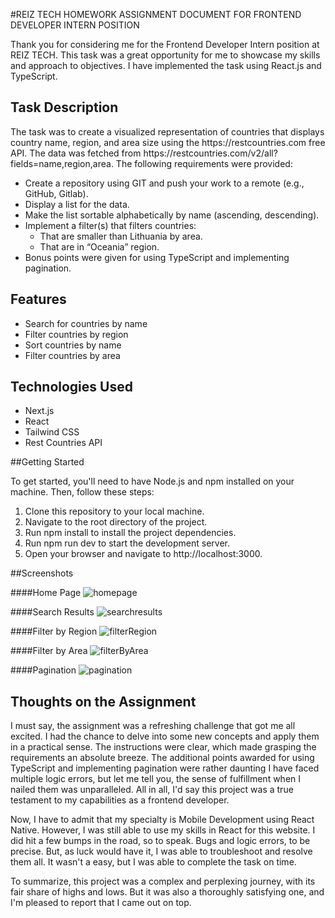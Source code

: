#REIZ TECH HOMEWORK ASSIGNMENT DOCUMENT FOR FRONTEND DEVELOPER INTERN POSITION

<p>Thank you for considering me for the Frontend Developer Intern position at REIZ TECH. This task was a great opportunity for me to showcase my skills and approach to objectives. I have implemented the task using React.js and TypeScript.
</p>

## Task Description

<p>The task was to create a visualized representation of countries that displays country name, region, and area size using the https://restcountries.com free API. The data was fetched from https://restcountries.com/v2/all?fields=name,region,area. The following requirements were provided:</p>

- Create a repository using GIT and push your work to a remote (e.g., GitHub, Gitlab).
- Display a list for the data.
- Make the list sortable alphabetically by name (ascending, descending).
- Implement a filter(s) that filters countries:
  - That are smaller than Lithuania by area.
  - That are in “Oceania” region.
- Bonus points were given for using TypeScript and implementing pagination.

## Features

- Search for countries by name
- Filter countries by region
- Sort countries by name
- Filter countries by area

## Technologies Used

- Next.js
- React
- Tailwind CSS
- Rest Countries API

##Getting Started

To get started, you'll need to have Node.js and npm installed on your machine. Then, follow these steps:

1. Clone this repository to your local machine.
2. Navigate to the root directory of the project.
3. Run npm install to install the project dependencies.
4. Run npm run dev to start the development server.
5. Open your browser and navigate to http://localhost:3000.

##Screenshots

####Home Page
![homepage](https://i.imgur.com/JnaGhoK.png)

####Search Results
![searchresults](https://i.imgur.com/iHznlde.png)

####Filter by Region
![filterRegion](https://i.imgur.com/NDSWuSK.png)

####Filter by Area
![filterByArea](https://i.imgur.com/8WP4LVC.png)

####Pagination
![pagination](https://i.imgur.com/6wBREL0.png)

## Thoughts on the Assignment

<p>I must say, the assignment was a refreshing challenge that got me all excited. I had the chance to delve into some new concepts and apply them in a practical sense. The instructions were clear, which made grasping the requirements an absolute breeze. The additional points awarded for using TypeScript and implementing pagination were rather daunting I have faced multiple logic errors, but let me tell you, the sense of fulfillment when I nailed them was unparalleled. All in all, I'd say this project was a true testament to my capabilities as a frontend developer.

Now, I have to admit that my specialty is Mobile Development using React Native. However, I was still able to use my skills in React for this website. I did hit a few bumps in the road, so to speak. Bugs and logic errors, to be precise. But, as luck would have it, I was able to troubleshoot and resolve them all. It wasn't a easy, but I was able to complete the task on time.

To summarize, this project was a complex and perplexing journey, with its fair share of highs and lows. But it was also a thoroughly satisfying one, and I'm pleased to report that I came out on top.</p>

